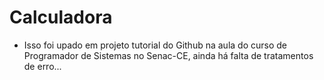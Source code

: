 # Calculadora
- Isso foi upado em projeto tutorial do Github na aula do curso de Programador de Sistemas no Senac-CE,
ainda há falta de tratamentos de erro...

